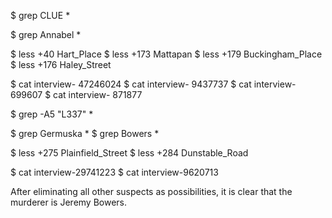 $ grep CLUE *

$ grep Annabel *

$ less +40 Hart_Place
$ less +173 Mattapan
$ less +179 Buckingham_Place
$ less +176 Haley_Street

$ cat interview- 47246024
$ cat interview- 9437737
$ cat interview- 699607
$ cat interview- 871877

$ grep -A5 "L337" *

$ grep Germuska *
$ grep Bowers *

$ less +275 Plainfield_Street
$ less +284 Dunstable_Road

$ cat interview-29741223
$ cat interview-9620713

After eliminating all other suspects as possibilities, it is clear that the murderer is Jeremy Bowers.